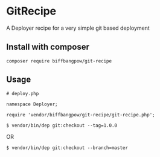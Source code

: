 # GitRecipe
A Deployer recipe for a very simple git based deployment

## Install with composer
`composer require biffbangpow/git-recipe`

## Usage
```
# deploy.php

namespace Deployer;

require 'vendor/biffbangpow/git-recipe/git-recipe.php';
```

```
$ vendor/bin/dep git:checkout --tag=1.0.0
```
OR
```
$ vendor/bin/dep git:checkout --branch=master
```
